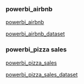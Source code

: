 ### powerbi_airbnb

[powerbi_airbnb](https://app.powerbi.com/links/lxEZ7HQ79m?ctid=2dfbe293-b953-4248-bf8a-b11faafb1de4&pbi_source=linkShare)

[powerbi_airbnb_dataset](https://app.powerbi.com/groups/me/datasets/2280d723-60b5-47c2-a970-07eefd4ca55c/details?experience=power-bi)

### powerbi_pizza sales

[powerbi_pizza_sales](https://app.powerbi.com/groups/me/reports/40c32a9a-2a35-46d2-bbbf-d104f356b635/ReportSection?experience=power-bi)

[powerbi_pizza_sales_dataset](https://app.powerbi.com/groups/me/datasets/f81f85c8-2982-4940-9090-8c0d64b40ee6/details?experience=power-bi)
